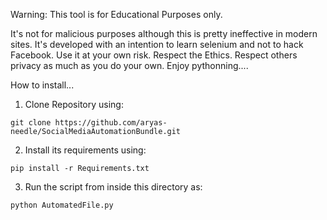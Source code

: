 Warning: This tool is for Educational Purposes only. 

It's not for malicious purposes although this is pretty ineffective in modern sites.
It's developed with an intention to learn selenium and not to hack Facebook.
Use it at your own risk.
Respect the Ethics.
Respect others privacy as much as you do your own.
Enjoy pythonning....



How to install...

1) Clone Repository using:

```
git clone https://github.com/aryas-needle/SocialMediaAutomationBundle.git
```

2) Install its requirements using:

```
pip install -r Requirements.txt
```

3) Run the script from inside this directory as:

```
python AutomatedFile.py
``` 

